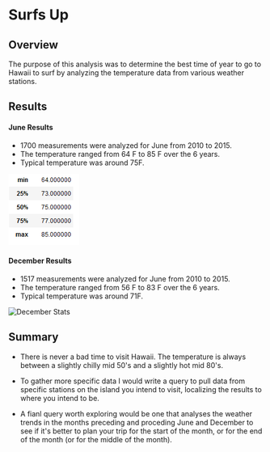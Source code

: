 # Surfs Up
## Overview
The purpose of this analysis was to determine the best time of year to go to Hawaii to surf by analyzing the temperature data from various weather stations. 

## Results

#### June Results
- 1700 measurements were analyzed for June from 2010 to 2015.
- The temperature ranged from 64 F to 85 F over the 6 years.
- Typical temperature was around 75F.

![June Stats](/Images/June_Temperature_Stats.png "Title")

#### December Results
- 1517 measurements were analyzed for June from 2010 to 2015.
- The temperature ranged from 56 F to 83 F over the 6 years.
- Typical temperature was around 71F.

![December Stats](/Images/Dec_Temperature_Stats.png" "Title")


## Summary
- There is never a bad time to visit Hawaii. The temperature is always between a slightly chilly mid 50's and a slightly hot mid 80's.

- To gather more specific data I would write a query to pull data from specific stations on the island you intend to visit, localizing the results to where you intend to be.

- A fianl query worth exploring would be one that analyses the weather trends in the months preceding and proceding June and December to see if it's better to plan your trip for the start of the month, or for the end of the month (or for the middle of the month).